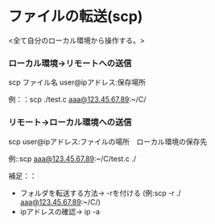 # ファイルの転送(scp)
<全て自分のローカル環境から操作する。>
### ローカル環境->リモートへの送信
scp ファイル名 user@ipアドレス:保存場所

例：：scp ./test.c aaa@123.45.67.89:~/C/
### リモート->ローカル環境への送信
scp user@ipアドレス:ファイルの場所　ローカル環境の保存先

例::scp aaa@123.45.67.89:~/C/test.c ./

補足：：
- フォルダを転送する方法-> -rを付ける
(例:scp -r ./ aaa@123.45.67.89:~/C/)
- ipアドレスの確認-> ip -a
